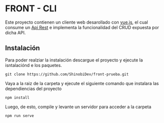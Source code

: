 # FRONT - CLI

Este proyecto contienen un cliente web desarollado con [vue.js](https://vuejs.org/), el cual consume un [Api Rest](https://github.com/chaquen/prueba_seleccion_treda_solutions.git) e implementa la funcionalidad del CRUD  expuesta por dicha API.


## Instalación

Para poder realziar la instalación descargue el proyecto y ejecute la isntalaciónd e los paquetes.

    git clone https://github.com/ShinobiDev/front-prueba.git

Vaya a la raiz de la carpeta y ejecute el siguiente comando que instalara las dependiencias del proyecto

    npm install

Luego, de esto, compile y levante un servidor para acceder a la carpeta

    npm run serve
